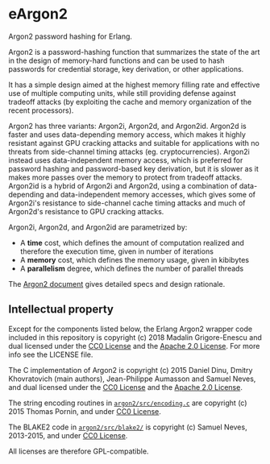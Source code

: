 # eArgon2
Argon2 password hashing for Erlang.

Argon2 is a password-hashing function that summarizes the state of the
art in the design of memory-hard functions and can be used to hash
passwords for credential storage, key derivation, or other applications.

It has a simple design aimed at the highest memory filling rate and
effective use of multiple computing units, while still providing defense
against tradeoff attacks (by exploiting the cache and memory organization
of the recent processors).

Argon2 has three variants: Argon2i, Argon2d, and Argon2id. Argon2d is faster
and uses data-depending memory access, which makes it highly resistant
against GPU cracking attacks and suitable for applications with no threats
from side-channel timing attacks (eg. cryptocurrencies). Argon2i instead
uses data-independent memory access, which is preferred for password
hashing and password-based key derivation, but it is slower as it makes
more passes over the memory to protect from tradeoff attacks. Argon2id is a
hybrid of Argon2i and Argon2d, using a combination of data-depending and
data-independent memory accesses, which gives some of Argon2i's resistance to
side-channel cache timing attacks and much of Argon2d's resistance to GPU
cracking attacks.

Argon2i, Argon2d, and Argon2id are parametrized by:

* A **time** cost, which defines the amount of computation realized and
  therefore the execution time, given in number of iterations
* A **memory** cost, which defines the memory usage, given in kibibytes
* A **parallelism** degree, which defines the number of parallel threads

The [Argon2 document](https://github.com/ergenius/phc-winner-argon2/blob/master/argon2-specs.pdf) gives detailed specs and design
rationale.

## Intellectual property

Except for the components listed below, the Erlang Argon2 wrapper code 
included in this repository is copyright (c) 2018 Madalin Grigore-Enescu
and dual licensed under the
[CC0 License](https://creativecommons.org/about/cc0) and the
[Apache 2.0 License](http://www.apache.org/licenses/LICENSE-2.0). For more info
see the LICENSE file.

The C implementation of Argon2 is copyright (c) 2015 Daniel Dinu, Dmitry Khovratovich (main
authors), Jean-Philippe Aumasson and Samuel Neves, and dual licensed under the
[CC0 License](https://creativecommons.org/about/cc0) and the
[Apache 2.0 License](http://www.apache.org/licenses/LICENSE-2.0).

The string encoding routines in [`argon2/src/encoding.c`](https://github.com/ergenius/phc-winner-argon2/blob/master/src/encoding.c) are
copyright (c) 2015 Thomas Pornin, and under
[CC0 License](https://creativecommons.org/about/cc0).

The BLAKE2 code in [`argon2/src/blake2/`](https://github.com/ergenius/phc-winner-argon2/tree/master/src/blake2) is copyright (c) Samuel
Neves, 2013-2015, and under
[CC0 License](https://creativecommons.org/about/cc0).

All licenses are therefore GPL-compatible.
